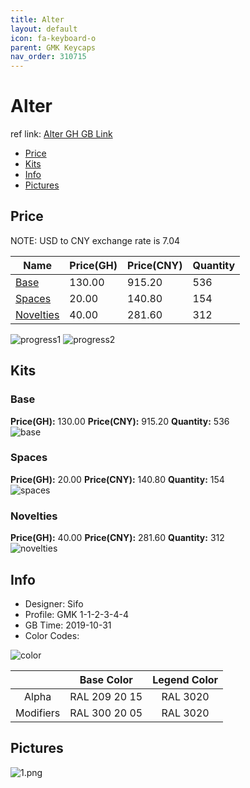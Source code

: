 ```yaml
---
title: Alter 
layout: default
icon: fa-keyboard-o
parent: GMK Keycaps
nav_order: 310715
---
```


# Alter 

ref link: [Alter GH GB Link](https://geekhack.org/index.php?topic=103138.0)  

* [Price](#price)  
* [Kits](#kits)  
* [Info](#info)  
* [Pictures](#pictures)  


## Price  
NOTE: USD to CNY exchange rate is 7.04

| Name          | Price(GH)    |  Price(CNY) | Quantity |
| ------------- | ------------ |  ---------- | -------- |
|[Base](#base)|130.00|915.20|536|
|[Spaces](#spaces)|20.00|140.80|154|
|[Novelties](#novelties)|40.00|281.60|312|

<img src="{{ 'assets/images/gmk-keycaps/alter/progress1.png' | relative_url }}" alt="progress1" class="image featured">
<img src="{{ 'assets/images/gmk-keycaps/alter/progress2.png' | relative_url }}" alt="progress2" class="image featured">

## Kits  
### Base  
**Price(GH):** 130.00    **Price(CNY):** 915.20    **Quantity:** 536  
<img src="{{ 'assets/images/gmk-keycaps/alter/kits_pics/base.png' | relative_url }}" alt="base" class="image featured">

### Spaces  
**Price(GH):** 20.00    **Price(CNY):** 140.80    **Quantity:** 154  
<img src="{{ 'assets/images/gmk-keycaps/alter/kits_pics/spaces.png' | relative_url }}" alt="spaces" class="image featured">

### Novelties  
**Price(GH):** 40.00    **Price(CNY):** 281.60    **Quantity:** 312  
<img src="{{ 'assets/images/gmk-keycaps/alter/kits_pics/novelties.png' | relative_url }}" alt="novelties" class="image featured">


## Info  
* Designer: Sifo  
* Profile: GMK 1-1-2-3-4-4  
* GB Time: 2019-10-31  
* Color Codes:  
<img src="{{ 'assets/images/gmk-keycaps/alter/color.png' | relative_url }}" alt="color" class="image featured">

| |Base Color     | Legend Color
| :-------------: | :-------------: | :------------:
|Alpha|RAL 209 20 15|RAL 3020
|Modifiers|RAL 300 20 05|RAL 3020

## Pictures  
<img src="{{ 'assets/images/gmk-keycaps/alter/rendering_pics/1.png' | relative_url }}" alt="1.png" class="image featured">
